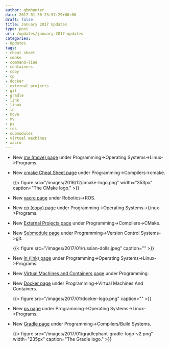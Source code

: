 ```yaml
---
author: gbmhunter
date: 2017-01-30 23:57:29+00:00
draft: false
title: January 2017 Updates
type: post
url: /updates/january-2017-updates
categories:
- Updates
tags:
- cheat sheet
- cmake
- command-line
- containers
- copy
- cp
- docker
- external projects
- git
- gradle
- link
- linux
- ln
- move
- mv
- ps
- ros
- submodules
- virtual machines
- xacro
---
```


* New [mv (move) page](http://www.mbedded.ninja/programming/operating-systems/linux/programs/mv-move) under Programming->Operating Systems->Linux->Programs.
* New [cmake Cheat Sheet page](http://www.mbedded.ninja/programming/compilers/cmake/cmake-cheat-sheet) under Programming->Compilers->cmake.  

	{{< figure src="/images/2016/12/cmake-logo.png" width="353px" caption="The CMake logo."  >}}  

* New [xacro page](http://www.mbedded.ninja/robotics/ros/xacro) under Robotics->ROS.
* New [cp (copy) page](http://www.mbedded.ninja/programming/operating-systems/linux/programs/cp-copy) under Programming->Operating Systems->Linux->Programs.
* New [External Projects page](http://www.mbedded.ninja/programming/compilers/cmake/external-projects) under Programming->Compilers->CMake.
* New [Submodule page](http://www.mbedded.ninja/programming/version-control-systems/git/submodules) under Programming->Version Control Systems->git.  

	{{< figure src="/images/2017/01/russian-dolls.jpeg" caption=""  >}}

* New [ln (link) page](http://www.mbedded.ninja/programming/operating-systems/linux/programs/ln-link) under Programming->Operating Systems->Linux->Programs.
* New [Virtual Machines and Containers page](http://www.mbedded.ninja/programming/general/virtual-machines-and-containers) under Programming.
* New [Docker page](http://www.mbedded.ninja/?page_id=13984&preview=true) under Programming->Virtual Machines And Containers.  

	{{< figure src="/images/2017/01/docker-logo.png" caption=""  >}}  

* New [ps page](http://www.mbedded.ninja/programming/operating-systems/linux/programs/ps) under Programming->Operating Systems->Linux->Programs.
* New [Gradle page](http://www.mbedded.ninja/programming/compilers-build-systems/gradle) under Programming->Compilers/Build Systems.  

	{{< figure src="/images/2017/01/gradlephant-gradle-logo-v2.png" width="235px" caption="The Gradle logo."  >}}
